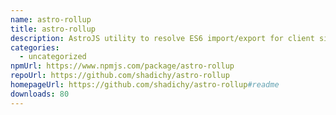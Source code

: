 ```yaml
---
name: astro-rollup
title: astro-rollup
description: AstroJS utility to resolve ES6 import/export for client side JavaScript
categories:
  - uncategorized
npmUrl: https://www.npmjs.com/package/astro-rollup
repoUrl: https://github.com/shadichy/astro-rollup
homepageUrl: https://github.com/shadichy/astro-rollup#readme
downloads: 80
---
```

